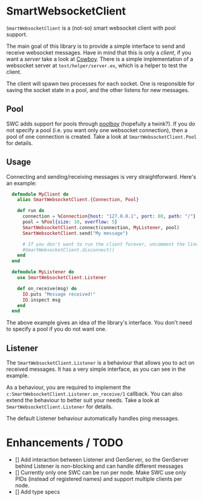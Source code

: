 # SmartWebsocketClient

`SmartWebsocketClient` is a (not-so) smart websocket client with pool support.

The main goal of this library is to provide a simple interface to send and receive websocket messages. Have in mind that this is only a *client*, if you want a *server* take a look at [Cowboy](https://github.com/ninenines/cowboy). There is a simple implementation of a websocket server at `test/helper/server.ex`, which is a helper to test the client.

The client will spawn two processes for each socket. One is responsible for saving the socket state in a pool, and the other listens for new messages.

## Pool

SWC adds support for pools through [poolboy](https://github.com/devinus/poolboy) (hopefully a twink?). If you do not specify a pool (i.e. you want only one websocket connection), then a pool of one connection is created. Take a look at `SmartWebsocketClient.Pool` for details.

## Usage

Connecting and sending/receiving messages is very straightforward. Here's an example:

```elixir
  defmodule MyClient do
    alias SmartWebsocketClient.{Connection, Pool}

    def run do
      connection = %Connection{host: "127.0.0.1", port: 80, path: "/"}
      pool = %Pool{size: 10, overflow: 5}
      SmartWebsocketClient.connect(connection, MyListener, pool)
      SmartWebsocketClient.send("My message")

      # If you don't want to run the client forever, uncomment the line below
      #SmartWebsocketClient.disconnect()
    end
  end

  defmodule MyListener do
    use SmartWebsocketClient.Listener

    def on_receive(msg) do
      IO.puts "Message received!"
      IO.inspect msg
    end
  end
```

The above example gives an idea of the library's interface. You don't need to specify a pool if you do not want one.

## Listener

The `SmartWebsocketClient.Listener` is a behaviour that allows you to act on received messages. It has a very simple interface, as you can see in the example. 

As a behaviour, you are required to implement the `c:SmartWebsocketClient.Listener.on_receive/1` callback. You can also extend the behaviour to better suit your needs. Take a look at `SmartWebsocketClient.Listener` for details.

The default Listener behaviour automatically handles ping messages.

# Enhancements / TODO

- [] Add interaction between Listener and GenServer, so the GenServer behind Listener is non-blocking and can handle different messages
- [] Currently only one SWC can be run per node. Make SWC use only PIDs (instead of registered names) and support multiple clients per node.
- [] Add type specs
